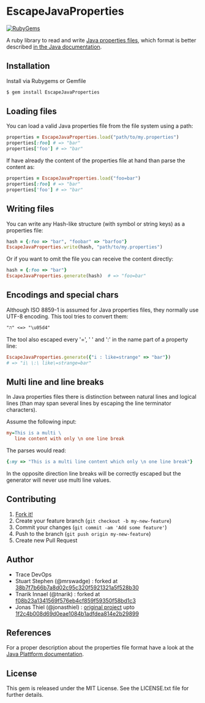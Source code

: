 [properties_documentation]: http://docs.oracle.com/javase/6/docs/api/java/util/Properties.html#load(java.io.Reader)

# EscapeJavaProperties

[![RubyGems](http://img.shields.io/gem/v/EscapeJavaProperties.svg)](http://rubygems.org/gems/EscapeJavaProperties)

A ruby library to read and write [Java properties files](http://en.wikipedia.org/wiki/.properties), which format is better described [in the Java documentation][properties_documentation].

## Installation

Install via Rubygems or Gemfile

```zsh
$ gem install EscapeJavaProperties
```

## Loading files

You can load a valid Java properties file from the file system using a path:

```ruby
properties = EscapeJavaProperties.load("path/to/my.properties")
properties[:foo] # => "bar"
properties['foo'] # => "bar"
```

If have already the content of the properties file at hand than parse the content as:

```ruby
properties = EscapeJavaProperties.load("foo=bar")
properties[:foo] # => "bar"
properties['foo'] # => "bar"
```

## Writing files

You can write any Hash-like structure (with symbol or string keys) as a properties file:

```ruby
hash = {:foo => "bar", "foobar" => "barfoo"}
EscapeJavaProperties.write(hash, "path/to/my.properties")
```

Or if you want to omit the file you can receive the content directly:

```ruby
hash = {:foo => "bar"}
EscapeJavaProperties.generate(hash)  # => "foo=bar"
```

## Encodings and special chars

Although ISO 8859-1 is assumed for Java properties files, they normally use UTF-8 encoding. This tool tries to convert them:

```
"ה" <=> "\u05d4"
```

The tool also escaped every '=', ' ' and ':' in the name part of a property line:

```ruby
EscapeJavaProperties.generate({"i : like=strange" => "bar"}) 
# => "i\ \:\ like\=strange=bar"
```

## Multi line and line breaks

In Java properties files there is distinction between natural lines and logical lines (than may span several lines by escaping the line terminator characters). 

Assume the following input:

```ini
my=This is a multi \
   line content with only \n one line break
```

The parses would read:

```ruby
{:my => "This is a multi line content which only \n one line break"}
```

In the opposite direction line breaks will be correctly escaped but the generator will never use multi line values.

## Contributing

1. [Fork it!](https://github.com/trace-devops/EscapeJavaProperties/fork)
2. Create your feature branch (`git checkout -b my-new-feature`)
3. Commit your changes (`git commit -am 'Add some feature'`)
4. Push to the branch (`git push origin my-new-feature`)
5. Create new Pull Request

## Author

- Trace DevOps
- Stuart Stephen (@mrswadge) : forked at [38b7f7b66b7a8d02c95c320f5921321a5f528b30](https://github.com/mrswadge/proper_properties/commit/38b7f7b66b7a8d02c95c320f5921321a5f528b30)
- Tnarik Innael (@tnarik) : forked at [f08b23a1341569f576eb4cf859f59350f58bd1c3](https://github.com/tnarik/proper_properties/commit/f08b23a1341569f576eb4cf859f59350f58bd1c3)
- Jonas Thiel (@jonasthiel) : [original project](https://github.com/jnbt/java-properties) upto [1f2c4b008d69d0eae1084b1adfdea814e2b29899](https://github.com/tnarik/proper_properties/commit/1f2c4b008d69d0eae1084b1adfdea814e2b29899)

## References

For a proper description about the properties file format have a look at the [Java Plattform documentation][properties_documentation].

## License

This gem is released under the MIT License. See the LICENSE.txt file for further details.
